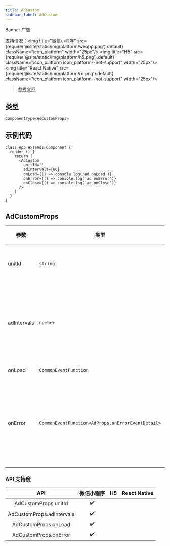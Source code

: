 ```yaml
---
title: AdCustom
sidebar_label: AdCustom
---
```


Banner 广告

支持情况：<img title="微信小程序" src={require('@site/static/img/platform/weapp.png').default} className="icon_platform" width="25px"/> <img title="H5" src={require('@site/static/img/platform/h5.png').default} className="icon_platform icon_platform--not-support" width="25px"/> <img title="React Native" src={require('@site/static/img/platform/rn.png').default} className="icon_platform icon_platform--not-support" width="25px"/>

> [参考文档](https://developers.weixin.qq.com/miniprogram/dev/component/ad.html)

## 类型

```tsx
ComponentType<AdCustomProps>
```

## 示例代码

```tsx
class App extends Component {
  render () {
    return (
      <AdCustom
        unitId=''
        adIntervals={60}
        onLoad={() => console.log('ad onLoad')}
        onError={() => console.log('ad onError')}
        onClose={() => console.log('ad onClose')}
      />
    )
  }
}
```

## AdCustomProps

| 参数 | 类型 | 必填 | 说明 |
| --- | --- | :---: | --- |
| unitId | `string` | 是 | 广告单元id，可在[小程序管理后台](https://mp.weixin.qq.com/)的流量主模块新建 |
| adIntervals | `number` | 否 | 广告自动刷新的间隔时间，单位为秒，参数值必须大于等于30（该参数不传入时 Banner 广告不会自动刷新） |
| onLoad | `CommonEventFunction` | 否 | 广告加载成功的回调 |
| onError | `CommonEventFunction<AdProps.onErrorEventDetail>` | 否 | 当广告发生错误时，触发的事件，可以通过该事件获取错误码及原因，事件对象event.detail = {errCode: 1002} |

### API 支持度

| API | 微信小程序 | H5 | React Native |
| :---: | :---: | :---: | :---: |
| AdCustomProps.unitId | ✔️ |  |  |
| AdCustomProps.adIntervals | ✔️ |  |  |
| AdCustomProps.onLoad | ✔️ |  |  |
| AdCustomProps.onError | ✔️ |  |  |
